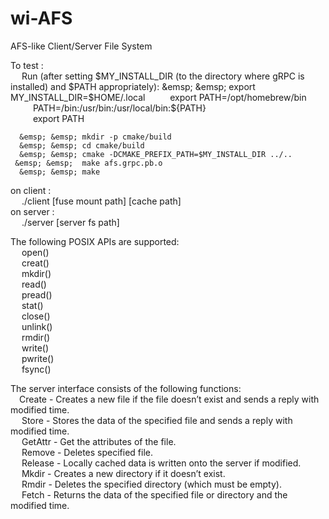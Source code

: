 # wi-AFS
AFS-like Client/Server File System

To test :   
 &emsp;  Run (after setting $MY_INSTALL_DIR (to the directory where gRPC is installed) and $PATH appropriately):  
     &emsp; &emsp;  export MY_INSTALL_DIR=$HOME/.local
     &emsp; &emsp;  export PATH=/opt/homebrew/bin  
      &emsp; &emsp; PATH=/bin:/usr/bin:/usr/local/bin:${PATH}                     
      &emsp; &emsp; export PATH     
            
      &emsp; &emsp; mkdir -p cmake/build  
      &emsp; &emsp; cd cmake/build  
      &emsp; &emsp; cmake -DCMAKE_PREFIX_PATH=$MY_INSTALL_DIR ../..  
     &emsp; &emsp;  make afs.grpc.pb.o  
      &emsp; &emsp; make  
      
  on client :    
   &emsp;  ./client [fuse mount path] [cache path]  
	on server :   
	&emsp; ./server [server fs path]

  The following POSIX APIs are supported:  
   &emsp; open()  
  &emsp;  creat()  
  &emsp;  mkdir()  
   &emsp; read()  
  &emsp;  pread()  
  &emsp;  stat()  
  &emsp;  close()     
 &emsp;  unlink()   
  &emsp; rmdir()   
  &emsp; write()   
  &emsp; pwrite()   
  &emsp; fsync()    

The server interface consists of the following functions:     
&emsp;Create - 
Creates a new file if the file doesn’t exist and sends a reply with modified time.   
&emsp; Store - 
Stores the data of the specified file and sends a reply with modified time.   
&emsp; GetAttr - 
Get the attributes of the file.   
&emsp; Remove - 
Deletes specified file.   
&emsp; Release - 
Locally cached data is written onto the server if modified.   
&emsp; Mkdir - 
Creates a new directory if it doesn’t exist.   
&emsp; Rmdir - 
Deletes the specified directory (which must be empty).   
&emsp; Fetch - 
Returns the data of the specified file or directory and the modified time.   




